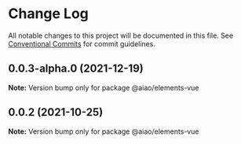 # Change Log

All notable changes to this project will be documented in this file. See [Conventional Commits](https://conventionalcommits.org) for commit guidelines.

## 0.0.3-alpha.0 (2021-12-19)

**Note:** Version bump only for package @aiao/elements-vue





## 0.0.2 (2021-10-25)

**Note:** Version bump only for package @aiao/elements-vue
